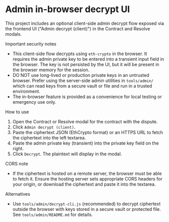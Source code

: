 # Admin in-browser decrypt UI

This project includes an optional client-side admin decrypt flow exposed via the frontend UI ("Admin decrypt (client)") in the Contract and Resolve modals.

Important security notes

- This client-side flow decrypts using `eth-crypto` in the browser. It requires the admin private key to be entered into a transient input field in the browser. The key is not persisted by the UI, but it will be present in the browser memory for the session.
- DO NOT use long-lived or production private keys in an untrusted browser. Prefer using the server-side admin utilities in `tools/admin/` which can read keys from a secure vault or file and run in a trusted environment.
- The in-browser feature is provided as a convenience for local testing or emergency use only.

How to use

1. Open the Contract or Resolve modal for the contract with the dispute.
2. Click `Admin decrypt (client)`.
3. Paste the ciphertext JSON (EthCrypto format) or an HTTPS URL to fetch the ciphertext into the left textarea.
4. Paste the admin private key (transient) into the private key field on the right.
5. Click `Decrypt`. The plaintext will display in the modal.

CORS note

- If the ciphertext is hosted on a remote server, the browser must be able to fetch it. Ensure the hosting server sets appropriate CORS headers for your origin, or download the ciphertext and paste it into the textarea.

Alternatives

- Use `tools/admin/decrypt-cli.js` (recommended) to decrypt ciphertext outside the browser with keys stored in a secure vault or protected file. See `tools/admin/README.md` for details.
